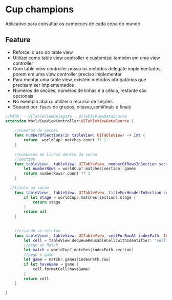 # Cup champions
Aplicativo para consultar os campeoes de cada copa do mundo


## Feature
- Reforcei o uso  do table view
- Utilizei como table view controller e customizei também em uma view controller
- Com table view controller  posso os métodos delegate implementados, porem em uma view controller preciso implementar
- Para montar uma table view, existem métodos obrigatórios que precisam ser implementados
- Números de seções, números de linhas e a célula, restante  são opcionais
- No exemplo abaixo utilizei o recurso de seções.
- Separei por: fases de grupos, oitavas,semifinais e finais



```swift
//MARK: - UITableViewDelegate , UITableViewDataSource
extension WorldCupViewController:UITableViewDataSource {
	
	//numeros de secoes
	func numberOfSections(in tableView: UITableView) -> Int {
		return  worldCup?.matches.count ?? 1
	}
	
	//numberos de linhas dentro da secao
	//section
	func tableView(_ tableView: UITableView, numberOfRowsInSection section: Int) -> Int {
		let numberRows = worldCup?.matches[section].games
		return numberRows?.count ?? 1
	}
	
  //titulo na secao
	func tableView(_ tableView: UITableView, titleForHeaderInSection section: Int) -> String? {
		if let stage = worldCup?.matches[section].stage {
			return stage
		}
		return nil
	}
	
	
	//criando as celulas
	func tableView(_ tableView: UITableView, cellForRowAt indexPath: IndexPath) -> UITableViewCell {
		let cell = tableView.dequeueReusableCell(withIdentifier: "cell", for: indexPath) as! GamesTableViewCell
		//pego os Match
		let match = worldCup?.matches[indexPath.section]
		//pego o game
		let game = match?.games[indexPath.row]
		if let haveGame = game {
			cell.formatCell(haveGame)
		}
		return cell
	}
	
}

```
